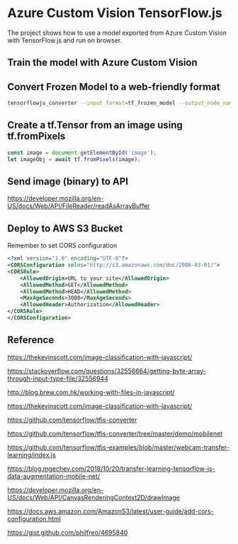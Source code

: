 # Azure Custom Vision TensorFlow.js

The project shows how to use a model exported from Azure Custom Vision with TensorFlow.js and run on browser.

## Train the model with Azure Custom Vision

## Convert Frozen Model to a web-friendly format

```bash
tensorflowjs_converter --input_format=tf_frozen_model --output_node_names='model_outputs' saved_model/model.pb web_model
```

## Create a tf.Tensor from an image using tf.fromPixels

```js
const image = document.getElementById('image');
let imageObj = await tf.fromPixels(image);
```

## Send image (binary) to API 
https://developer.mozilla.org/en-US/docs/Web/API/FileReader/readAsArrayBuffer

## Deploy to AWS S3 Bucket

Remember to set CORS configuration

```xml
<?xml version="1.0" encoding="UTF-8"?>
<CORSConfiguration xmlns="http://s3.amazonaws.com/doc/2006-03-01/">
<CORSRule>
    <AllowedOrigin>URL to your site</AllowedOrigin>
    <AllowedMethod>GET</AllowedMethod>
    <AllowedMethod>HEAD</AllowedMethod>
    <MaxAgeSeconds>3000</MaxAgeSeconds>
    <AllowedHeader>Authorization</AllowedHeader>
</CORSRule>
</CORSConfiguration>
```

## Reference

https://thekevinscott.com/image-classification-with-javascript/

https://stackoverflow.com/questions/32556664/getting-byte-array-through-input-type-file/32556944

http://blog.brew.com.hk/working-with-files-in-javascript/

https://thekevinscott.com/image-classification-with-javascript/

https://github.com/tensorflow/tfjs-converter

https://github.com/tensorflow/tfjs-converter/tree/master/demo/mobilenet

https://github.com/tensorflow/tfjs-examples/blob/master/webcam-transfer-learning/index.js

https://blog.mgechev.com/2018/10/20/transfer-learning-tensorflow-js-data-augmentation-mobile-net/

https://developer.mozilla.org/en-US/docs/Web/API/CanvasRenderingContext2D/drawImage

https://docs.aws.amazon.com/AmazonS3/latest/user-guide/add-cors-configuration.html

https://gist.github.com/philfreo/4695840

